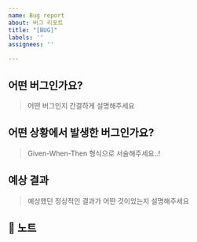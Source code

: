 ```yaml
---
name: Bug report
about: 버그 리포트
title: "[BUG]"
labels: ''
assignees: ''

---
```


## 어떤 버그인가요?
> 어떤 버그인지 간결하게 설명해주세요

## 어떤 상황에서 발생한 버그인가요?
> Given-When-Then 형식으로 서술해주세요..!

## 예상 결과
> 예상했던 정상적인 결과가 어떤 것이었는지 설명해주세요

## 📢 노트
